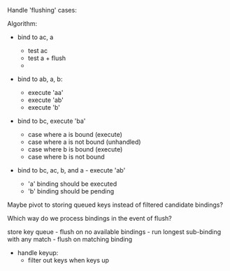 Handle 'flushing' cases:

Algorithm:

- bind to ac, a
	- test ac
	- test a + flush
	- 

- bind to ab, a, b:
	- execute 'aa'
	- execute 'ab'
	- execute 'b'

- bind to bc, execute 'ba'
	- case where a is bound (execute) 
	- case where a is not bound (unhandled)
	- case where b is bound (execute)
	- case where b is not bound

- bind to bc, ac, b, and a - execute 'ab'
	- 'a' binding should be executed
	- 'b' binding should be pending

Maybe pivot to storing queued keys instead of
filtered candidate bindings?

Which way do we process bindings in the event of flush?


store key queue
	- flush on no available bindings
		- run longest sub-binding with any match
	- flush on matching binding

- handle keyup:
  - filter out keys when keys up
